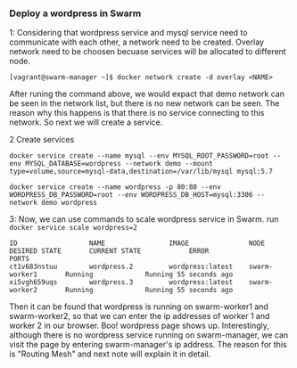 ### Deploy a wordpress in Swarm

1: Considering that wordpress service and mysql service need to communicate with each other, a network need to be created. Overlay network need to be choosen becuase services will be allocated to different node.
```
[vagrant@swarm-manager ~]$ docker network create -d overlay <NAME>          
```
After runing the command above, we would expact that demo network can be seen in the network list, but there is no new network can be seen. The reason why this happens is that there is no service connecting to this network. So next we will create a service.

2 Create services
```
docker service create --name mysql --env MYSQL_ROOT_PASSWORD=root --env MYSQL_DATABASE=wordpress --network demo --mount type=volume,source=mysql-data,destination=/var/lib/mysql mysql:5.7

docker service create --name wordpress -p 80:80 --env WORDPRESS_DB_PASSWORD=root --env WORDPRESS_DB_HOST=mysql:3306 --network demo wordpress
```
3: Now, we can use commands to scale wordpress service in Swarm. run `docker service scale wordpress=2`
```
ID                  NAME                IMAGE               NODE                DESIRED STATE       CURRENT STATE            ERROR                         PORTS
ct1v683nstuu        wordpress.2         wordpress:latest    swarm-worker1       Running             Running 55 seconds ago
xi5vgh659uqs        wordpress.3         wordpress:latest    swarm-worker2       Running             Running 55 seconds ago
```
Then it can be found that wordpress is running on swarm-worker1 and swarm-worker2, so that we can enter the ip addresses of worker 1 and worker 2 in our browser. Boo! wordpress page shows up. Interestingly, although there is no wordpress service running on swarm-manager, we can visit the page by entering swarm-manager's ip address. The reason for this is "Routing Mesh" and next note will explain it in detail.